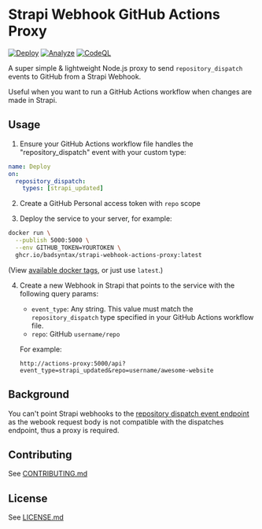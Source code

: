 # Strapi Webhook GitHub Actions Proxy

[![Deploy](https://github.com/badsyntax/strapi-webhook-actions-proxy/actions/workflows/prod-deploy.yml/badge.svg)](https://github.com/badsyntax/strapi-webhook-actions-proxy/actions/workflows/prod-deploy.yml)
[![Analyze](https://github.com/badsyntax/strapi-webhook-actions-proxy/actions/workflows/analyze.yml/badge.svg)](https://github.com/badsyntax/strapi-webhook-actions-proxy/actions/workflows/analyze.yml)
[![CodeQL](https://github.com/badsyntax/strapi-webhook-actions-proxy/actions/workflows/codeql-analysis.yml/badge.svg)](https://github.com/badsyntax/strapi-webhook-actions-proxy/actions/workflows/codeql-analysis.yml)

A super simple & lightweight Node.js proxy to send `repository_dispatch` events to GitHub from a Strapi Webhook.

Useful when you want to run a GitHub Actions workflow when changes are made in Strapi.

## Usage

1. Ensure your GitHub Actions workflow file handles the "repository_dispatch" event with your custom type:

```yml
name: Deploy
on:
  repository_dispatch:
    types: [strapi_updated]
```

2. Create a GitHub Personal access token with `repo` scope

3. Deploy the service to your server, for example:

```bash
docker run \
  --publish 5000:5000 \
  --env GITHUB_TOKEN=YOURTOKEN \
  ghcr.io/badsyntax/strapi-webhook-actions-proxy:latest
```

(View [available docker tags](https://github.com/users/badsyntax/packages/container/package/strapi-webhook-actions-proxy), or just use `latest`.)

4. Create a new Webhook in Strapi that points to the service with the following query params:

   - `event_type`: Any string. This value must match the `repository_dispatch` type specified in your GitHub Actions workflow file.
   - `repo`: GitHub `username/repo`

   For example:

   ```
   http://actions-proxy:5000/api?event_type=strapi_updated&repo=username/awesome-website
   ```

## Background

You can't point Strapi webhooks to the [repository dispatch event endpoint](https://docs.github.com/en/rest/reference/repos#create-a-repository-dispatch-event) as the webook request body is not compatible with the dispatches endpoint, thus a proxy is required.

## Contributing

See [CONTRIBUTING.md](./CONTRIBUTING.md)

## License

See [LICENSE.md](./LICENSE.md)
